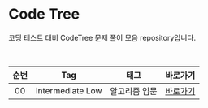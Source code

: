 # Code Tree
코딩 테스트 대비 CodeTree 문제 풀이 모음 repository입니다.

<br>

| 순번 | Tag                          | 태그                | 바로가기 |
| :--: | :--------------------------: | :-----------------: | :-------:|
| 00 | Intermediate Low | 알고리즘 입문 | [바로가기](./IntermediateLow/)|